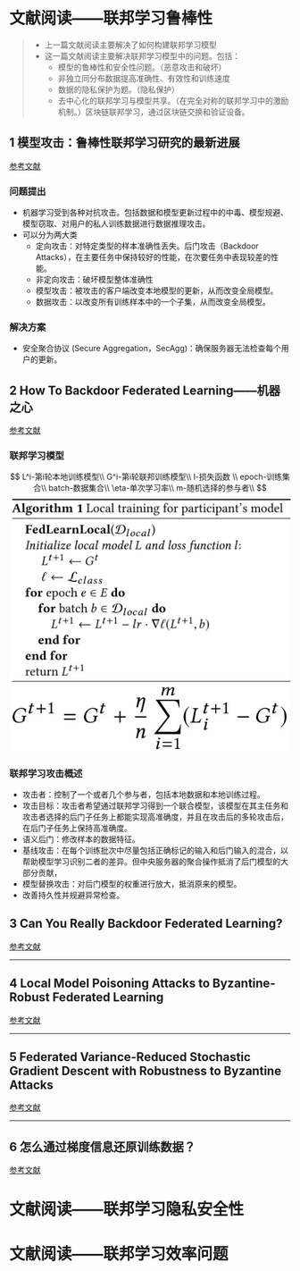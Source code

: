 # 文献阅读——联邦学习鲁棒性

> * 上一篇文献阅读主要解决了如何构建联邦学习模型
> * 这一篇文献阅读主要解决联邦学习模型中的问题。包括：
>   * 模型的鲁棒性和安全性问题。（恶意攻击和破坏）
>   * 非独立同分布数据提高准确性、有效性和训练速度
>   * 数据的隐私保护为题。（隐私保护）
>   * 去中心化的联邦学习与模型共享。（在完全对称的联邦学习中的激励机制。）区块链联邦学习，通过区块链交换和验证设备。


## 1 模型攻击：鲁棒性联邦学习研究的最新进展
[参考文献](https://zhuanlan.zhihu.com/p/145657763)
### 问题提出

* 机器学习受到各种对抗攻击。包括数据和模型更新过程中的中毒、模型规避、模型窃取、对用户的私人训练数据进行数据推理攻击。
* 可以分为两大类
  * 定向攻击：对特定类型的样本准确性丢失。后门攻击（Backdoor Attacks），在主要任务中保持较好的性能，在次要任务中表现较差的性能。
  * 非定向攻击：破坏模型整体准确性
  * 模型攻击：被攻击的客户端改变本地模型的更新，从而改变全局模型。
  * 数据攻击：以改变所有训练样本中的一个子集，从而改变全局模型。

### 解决方案

* 安全聚合协议 (Secure Aggregation，SecAgg)：确保服务器无法检查每个用户的更新。

## 2 How To Backdoor Federated Learning——机器之心
[参考文献](https://zhuanlan.zhihu.com/p/145657763)

### 联邦学习模型
$$
L^i-第i轮本地训练模型\\
G^i-第i轮联邦训练模型\\
l-损失函数  \\
epoch-训练集合\\
batch-数据集合\\
\eta-单次学习率\\
m-随机选择的参与者\\
$$
![](img/联邦学习伪代码.jpg)
![](img/联邦学习伪代码2.jpg)

### 联邦学习攻击概述

* 攻击者：控制了一个或者几个参与者，包括本地数据和本地训练过程。
* 攻击目标：攻击者希望通过联邦学习得到一个联合模型，该模型在其主任务和攻击者选择的后门子任务上都能实现高准确度，并且在攻击后的多轮攻击后，在后门子任务上保持高准确度。
* 语义后门：修改样本的数据特征。
* 基线攻击：在每个训练批次中尽量包括正确标记的输入和后门输入的混合，以帮助模型学习识别二者的差异。但中央服务器的聚合操作抵消了后门模型的大部分贡献，
* 模型替换攻击：对后门模型的权重进行放大，抵消原来的模型。
* 改善持久性并规避异常检查。

## 3 Can You Really Backdoor Federated Learning?
[参考文献](https://zhuanlan.zhihu.com/p/145657763)

----

## 4 Local Model Poisoning Attacks to Byzantine-Robust Federated Learning
[参考文献](https://zhuanlan.zhihu.com/p/145657763)

----

## 5 Federated Variance-Reduced Stochastic Gradient Descent with Robustness to Byzantine Attacks
[参考文献](https://zhuanlan.zhihu.com/p/145657763)


----
## 6 怎么通过梯度信息还原训练数据？

[参考文献](https://zhuanlan.zhihu.com/p/184981032)

# 文献阅读——联邦学习隐私安全性
# 文献阅读——联邦学习效率问题